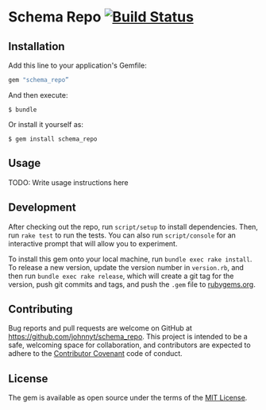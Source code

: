 # Schema Repo [![Build Status](https://travis-ci.org/johnnyt/schema_repo.png)](https://travis-ci.org/johnnyt/schema_repo)


## Installation

Add this line to your application's Gemfile:

```ruby
gem "schema_repo”
```

And then execute:

    $ bundle

Or install it yourself as:

    $ gem install schema_repo

## Usage

TODO: Write usage instructions here

## Development

After checking out the repo, run `script/setup` to install dependencies.
Then, run `rake test` to run the tests.
You can also run `script/console` for an interactive prompt that will allow you to experiment.

To install this gem onto your local machine, run `bundle exec rake install`.
To release a new version, update the version number in `version.rb`,
and then run `bundle exec rake release`, which will create a git tag for the version,
push git commits and tags, and push the `.gem` file to [rubygems.org](https://rubygems.org).

## Contributing

Bug reports and pull requests are welcome on GitHub at https://github.com/johnnyt/schema_repo.
This project is intended to be a safe, welcoming space for collaboration,
and contributors are expected to adhere to the [Contributor Covenant](contributor-covenant.org)
code of conduct.

## License

The gem is available as open source under the terms of the [MIT License](http://opensource.org/licenses/MIT).
